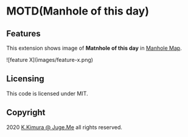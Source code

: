 # MOTD(Manhole of this day) 


## Features

This extension shows image of **Matnhole of this day** in [Manhole Map](https://manholemap.juge.me).

\!\[feature X\]\(images/feature-x.png\)


## Licensing

This code is licensed under MIT.


## Copyright

2020  [K.Kimura @ Juge.Me](https://github.com/dotnsf) all rights reserved.
